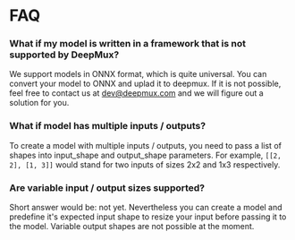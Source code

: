 # FAQ

### What if my model is written in a framework that is not supported by DeepMux?
We support models in ONNX format, which is quite universal. You can convert your model to ONNX and uplad it to deepmux. If it is not possible, feel free to contact us at [dev@deepmux.com](mailto:dev@deepmux.com) and we will figure out a solution for you.


### What if model has multiple inputs / outputs?
To create a model with multiple inputs / outputs, you need to pass a list of shapes into input_shape and output_shape parameters. For example, `[[2, 2], [1, 3]]` would stand for two inputs of sizes 2x2 and 1x3 respectively.

### Are variable input / output sizes supported?

Short answer would be: not yet. Nevertheless you can create a model and predefine it's expected input shape to resize your input before passing it to the model. Variable output shapes are not possible at the moment.

